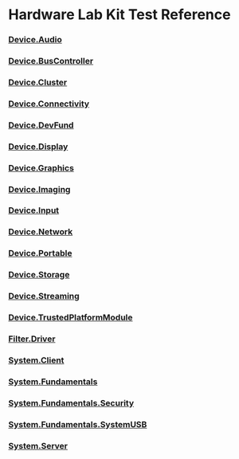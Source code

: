 # Hardware Lab Kit Test Reference
### [Device.Audio](testref/device_audio.md)
### [Device.BusController](testref/device_buscontroller.md)
### [Device.Cluster](testref/device_cluster.md)
### [Device.Connectivity](testref/device_connectivity.md)
### [Device.DevFund](testref/device_devfund.md)
### [Device.Display](testref/device_display.md)
### [Device.Graphics](testref/device_graphics.md)
### [Device.Imaging](testref/device_imaging.md)
### [Device.Input](testref/device_input.md)
### [Device.Network](testref/device_network.md)
### [Device.Portable](testref/device_portable.md)
### [Device.Storage](testref/device_storage.md)
### [Device.Streaming](testref/device_streaming.md)
### [Device.TrustedPlatformModule](testref/device_trustedplatformmodule.md)
### [Filter.Driver](testref/filter_driver.md)
### [System.Client](testref/system_client.md)
### [System.Fundamentals](testref/system_fundamentals.md)
### [System.Fundamentals.Security](testref/system_fundamentals_security.md)
### [System.Fundamentals.SystemUSB](testref/system_fundamentals_systemusb.md)
### [System.Server](testref/system_server.md)
